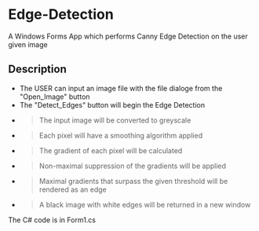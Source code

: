 # Edge-Detection
A Windows Forms App which performs Canny Edge Detection on the user given image

## Description
- The USER can input an image file with the file dialoge from the "Open_Image" button
- The "Detect_Edges" button will begin the Edge Detection
- > The input image will be converted to greyscale
- > Each pixel will have a smoothing algorithm applied
- > The gradient of each pixel will be calculated
- > Non-maximal suppression of the gradients will be applied
- > Maximal gradients that surpass the given threshold will be rendered as an edge
- > A black image with white edges will be returned in a new window

The C# code is in Form1.cs
